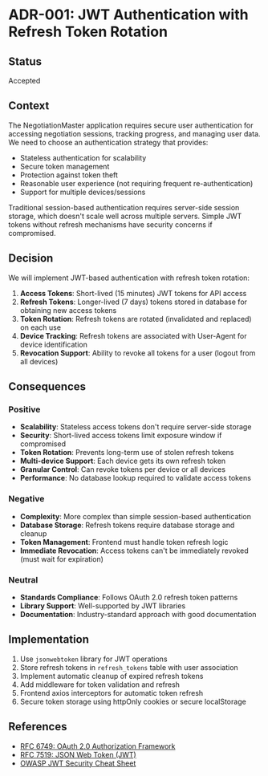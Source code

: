 # ADR-001: JWT Authentication with Refresh Token Rotation

## Status
Accepted

## Context
The NegotiationMaster application requires secure user authentication for accessing negotiation sessions, tracking progress, and managing user data. We need to choose an authentication strategy that provides:

- Stateless authentication for scalability
- Secure token management
- Protection against token theft
- Reasonable user experience (not requiring frequent re-authentication)
- Support for multiple devices/sessions

Traditional session-based authentication requires server-side session storage, which doesn't scale well across multiple servers. Simple JWT tokens without refresh mechanisms have security concerns if compromised.

## Decision
We will implement JWT-based authentication with refresh token rotation:

1. **Access Tokens**: Short-lived (15 minutes) JWT tokens for API access
2. **Refresh Tokens**: Longer-lived (7 days) tokens stored in database for obtaining new access tokens
3. **Token Rotation**: Refresh tokens are rotated (invalidated and replaced) on each use
4. **Device Tracking**: Refresh tokens are associated with User-Agent for device identification
5. **Revocation Support**: Ability to revoke all tokens for a user (logout from all devices)

## Consequences

### Positive
- **Scalability**: Stateless access tokens don't require server-side storage
- **Security**: Short-lived access tokens limit exposure window if compromised
- **Token Rotation**: Prevents long-term use of stolen refresh tokens
- **Multi-device Support**: Each device gets its own refresh token
- **Granular Control**: Can revoke tokens per device or all devices
- **Performance**: No database lookup required to validate access tokens

### Negative
- **Complexity**: More complex than simple session-based authentication
- **Database Storage**: Refresh tokens require database storage and cleanup
- **Token Management**: Frontend must handle token refresh logic
- **Immediate Revocation**: Access tokens can't be immediately revoked (must wait for expiration)

### Neutral
- **Standards Compliance**: Follows OAuth 2.0 refresh token patterns
- **Library Support**: Well-supported by JWT libraries
- **Documentation**: Industry-standard approach with good documentation

## Implementation
1. Use `jsonwebtoken` library for JWT operations
2. Store refresh tokens in `refresh_tokens` table with user association
3. Implement automatic cleanup of expired refresh tokens
4. Add middleware for token validation and refresh
5. Frontend axios interceptors for automatic token refresh
6. Secure token storage using httpOnly cookies or secure localStorage

## References
- [RFC 6749: OAuth 2.0 Authorization Framework](https://tools.ietf.org/html/rfc6749)
- [RFC 7519: JSON Web Token (JWT)](https://tools.ietf.org/html/rfc7519)
- [OWASP JWT Security Cheat Sheet](https://cheatsheetseries.owasp.org/cheatsheets/JSON_Web_Token_for_Java_Cheat_Sheet.html)